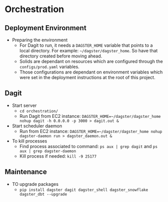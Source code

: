# Orchestration
## Deployment Environment
* Preparing the environment
  * For Dagit to run, it needs a `DAGSTER_HOME` variable that points to a local directory. For example: `~/dagster/dagster_home`. So have that directory created before moving ahead.
  * Solids are dependant on resources which are configured through the `configs/prod.yaml` variables. 
  * Those configurations are dependant on environment variables which were set in the deployment instructions at the root of this project.


## Dagit
* Start server
  * `cd orchestration/`
  * Run Dagit from EC2 instance: `DAGSTER_HOME=~/dagster/dagster_home nohup dagit -h 0.0.0.0 -p 3000 > dagit.out &`
* Start scheduler daemon
  * Run from EC2 instance: `DAGSTER_HOME=~/dagster/dagster_home nohup dagster-daemon run > dagster_daemon.out &` 
* To kill processes
  * Find process associated to command: `ps aux | grep dagit` and `ps aux | grep dagster-daemon`
  * Kill process if needed: `kill -9 25177`


## Maintenance
* TO upgrade packages
  * `pip install dagster dagit dagster_shell dagster_snowflake dagster_dbt --upgrade`